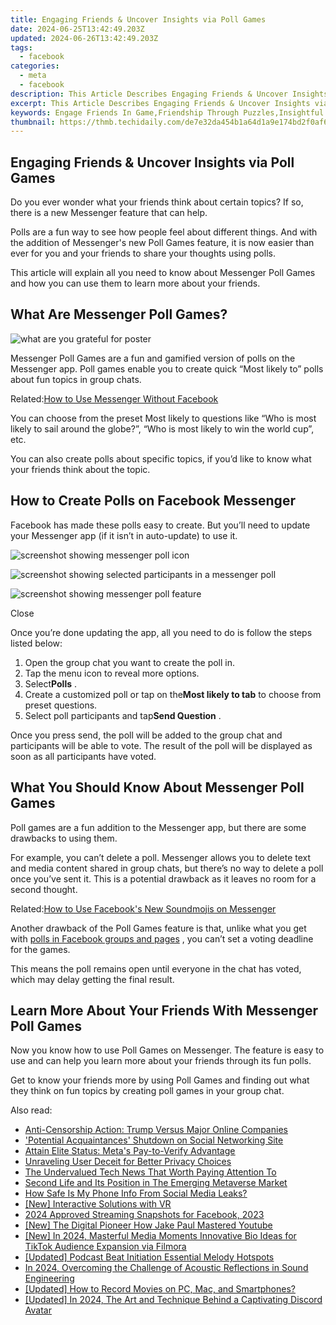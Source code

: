 ```yaml
---
title: Engaging Friends & Uncover Insights via Poll Games
date: 2024-06-25T13:42:49.203Z
updated: 2024-06-26T13:42:49.203Z
tags:
  - facebook
categories:
  - meta
  - facebook
description: This Article Describes Engaging Friends & Uncover Insights via Poll Games
excerpt: This Article Describes Engaging Friends & Uncover Insights via Poll Games
keywords: Engage Friends In Game,Friendship Through Puzzles,Insightful Gaming Polls,Social Puzzle Competitions,Discovering Friends' Thoughts,Interactive Gatherings,Unlock Insights in Games
thumbnail: https://thmb.techidaily.com/de7e32da454b1a64d1a9e174bd2f0af6c1c09ee741804b69375cf4ed02faf5de.jpg
---
```


## Engaging Friends & Uncover Insights via Poll Games

 Do you ever wonder what your friends think about certain topics? If so, there is a new Messenger feature that can help.

 Polls are a fun way to see how people feel about different things. And with the addition of Messenger's new Poll Games feature, it is now easier than ever for you and your friends to share your thoughts using polls.

 This article will explain all you need to know about Messenger Poll Games and how you can use them to learn more about your friends.

## What Are Messenger Poll Games?

![what are you grateful for poster](https://static1.makeuseofimages.com/wordpress/wp-content/uploads/2021/08/what-are-you-grateful-for-poster.jpg)

 Messenger Poll Games are a fun and gamified version of polls on the Messenger app. Poll games enable you to create quick “Most likely to” polls about fun topics in group chats.

 Related:[How to Use Messenger Without Facebook](https://www.makeuseof.com/tag/use-messenger-without-facebook/)

 You can choose from the preset Most likely to questions like “Who is most likely to sail around the globe?”, “Who is most likely to win the world cup”, etc.

 You can also create polls about specific topics, if you’d like to know what your friends think about the topic.

## How to Create Polls on Facebook Messenger

 Facebook has made these polls easy to create. But you’ll need to update your Messenger app (if it isn’t in auto-update) to use it.

![screenshot showing messenger poll icon](https://static1.makeuseofimages.com/wordpress/wp-content/uploads/2021/08/screenshot-showing-messenger-poll-icon.jpg)

![screenshot showing selected participants in a messenger poll](https://static1.makeuseofimages.com/wordpress/wp-content/uploads/2021/08/screenshot-showing-selected-participants-in-a-messenger-poll.jpg)

![screenshot showing messenger poll feature](https://static1.makeuseofimages.com/wordpress/wp-content/uploads/2021/08/screenshot-showing-messenger-poll-feature.jpg)

Close

 Once you’re done updating the app, all you need to do is follow the steps listed below:

1. Open the group chat you want to create the poll in.
2. Tap the menu icon to reveal more options.
3. Select**Polls** .
4. Create a customized poll or tap on the**Most likely to tab** to choose from preset questions.
5. Select poll participants and tap**Send Question** .

 Once you press send, the poll will be added to the group chat and participants will be able to vote. The result of the poll will be displayed as soon as all participants have voted.

## What You Should Know About Messenger Poll Games

 Poll games are a fun addition to the Messenger app, but there are some drawbacks to using them.

 For example, you can’t delete a poll. Messenger allows you to delete text and media content shared in group chats, but there’s no way to delete a poll once you’ve sent it. This is a potential drawback as it leaves no room for a second thought.

 Related:[How to Use Facebook's New Soundmojis on Messenger](https://www.makeuseof.com/how-to-use-facebook-soundmojis-messenger/)

 Another drawback of the Poll Games feature is that, unlike what you get with [polls in Facebook groups and pages](https://www.makeuseof.com/how-to-create-facebook-poll/) , you can’t set a voting deadline for the games.

 This means the poll remains open until everyone in the chat has voted, which may delay getting the final result.

## Learn More About Your Friends With Messenger Poll Games

 Now you know how to use Poll Games on Messenger. The feature is easy to use and can help you learn more about your friends through its fun polls.

 Get to know your friends more by using Poll Games and finding out what they think on fun topics by creating poll games in your group chat.


<ins class="adsbygoogle"
     style="display:block"
     data-ad-format="autorelaxed"
     data-ad-client="ca-pub-7571918770474297"
     data-ad-slot="1223367746"></ins>



<ins class="adsbygoogle"
     style="display:block"
     data-ad-client="ca-pub-7571918770474297"
     data-ad-slot="8358498916"
     data-ad-format="auto"
     data-full-width-responsive="true"></ins>

<span class="atpl-alsoreadstyle">Also read:</span>
<div><ul>
<li><a href="https://facebook.techidaily.com/anti-censorship-action-trump-versus-major-online-companies/"><u>Anti-Censorship Action: Trump Versus Major Online Companies</u></a></li>
<li><a href="https://facebook.techidaily.com/potential-acquaintances-shutdown-on-social-networking-site/"><u>'Potential Acquaintances' Shutdown on Social Networking Site</u></a></li>
<li><a href="https://facebook.techidaily.com/attain-elite-status-metas-pay-to-verify-advantage/"><u>Attain Elite Status: Meta's Pay-to-Verify Advantage</u></a></li>
<li><a href="https://facebook.techidaily.com/unraveling-user-deceit-for-better-privacy-choices/"><u>Unraveling User Deceit for Better Privacy Choices</u></a></li>
<li><a href="https://facebook.techidaily.com/the-undervalued-tech-news-that-worth-paying-attention-to/"><u>The Undervalued Tech News That Worth Paying Attention To</u></a></li>
<li><a href="https://facebook.techidaily.com/second-life-and-its-position-in-the-emerging-metaverse-market/"><u>Second Life and Its Position in The Emerging Metaverse Market</u></a></li>
<li><a href="https://facebook.techidaily.com/how-safe-is-my-phone-info-from-social-media-leaks/"><u>How Safe Is My Phone Info From Social Media Leaks?</u></a></li>
<li><a href="https://extra-approaches.techidaily.com/new-interactive-solutions-with-vr/"><u>[New] Interactive Solutions with VR</u></a></li>
<li><a href="https://facebook-video-content.techidaily.com/2024-approved-streaming-snapshots-for-facebook-2023/"><u>2024 Approved  Streaming Snapshots for Facebook, 2023</u></a></li>
<li><a href="https://facebook-video-share.techidaily.com/new-the-digital-pioneer-how-jake-paul-mastered-youtube/"><u>[New] The Digital Pioneer  How Jake Paul Mastered Youtube</u></a></li>
<li><a href="https://tiktok-videos.techidaily.com/new-in-2024-masterful-media-moments-innovative-bio-ideas-for-tiktok-audience-expansion-via-filmora/"><u>[New] In 2024, Masterful Media Moments  Innovative Bio Ideas for TikTok Audience Expansion via Filmora</u></a></li>
<li><a href="https://extra-guidance.techidaily.com/updated-podcast-beat-initiation-essential-melody-hotspots/"><u>[Updated] Podcast Beat Initiation  Essential Melody Hotspots</u></a></li>
<li><a href="https://sound-tweaking.techidaily.com/in-2024-overcoming-the-challenge-of-acoustic-reflections-in-sound-engineering/"><u>In 2024, Overcoming the Challenge of Acoustic Reflections in Sound Engineering</u></a></li>
<li><a href="https://screen-recording.techidaily.com/updated-how-to-record-movies-on-pc-mac-and-smartphones/"><u>[Updated] How to Record Movies on PC, Mac, and Smartphones?</u></a></li>
<li><a href="https://discord-videos.techidaily.com/updated-in-2024-the-art-and-technique-behind-a-captivating-discord-avatar/"><u>[Updated] In 2024, The Art and Technique Behind a Captivating Discord Avatar</u></a></li>
</ul></div>
